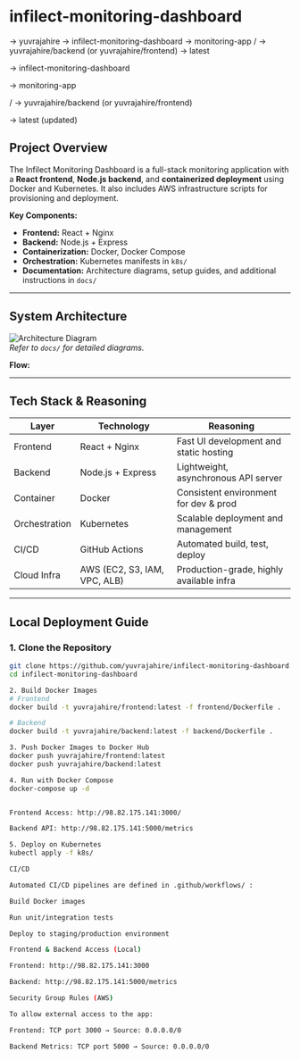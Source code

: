 # infilect-monitoring-dashboard
<ORG> → yuvrajahire
<REPO> → infilect-monitoring-dashboard
<namespace> → monitoring-app
<registry>/<repo> → yuvrajahire/backend (or yuvrajahire/frontend)
<tag> → latest


<REPO> → infilect-monitoring-dashboard

<namespace> → monitoring-app

<registry>/<repo> → yuvrajahire/backend (or yuvrajahire/frontend)

<tag> → latest 
 (updated)



## Project Overview
The Infilect Monitoring Dashboard is a full-stack monitoring application with a **React frontend**, **Node.js backend**, and **containerized deployment** using Docker and Kubernetes. It also includes AWS infrastructure scripts for provisioning and deployment.  

**Key Components:**
- **Frontend:** React + Nginx  
- **Backend:** Node.js + Express  
- **Containerization:** Docker, Docker Compose  
- **Orchestration:** Kubernetes manifests in `k8s/`
- **Documentation:** Architecture diagrams, setup guides, and additional instructions in `docs/`  

---

## System Architecture
![Architecture Diagram](docs/architecture-diagram.png)  
*Refer to `docs/` for detailed diagrams.*

**Flow:**


---

## Tech Stack & Reasoning
| Layer       | Technology | Reasoning |
|------------|------------|-----------|
| Frontend   | React + Nginx | Fast UI development and static hosting |
| Backend    | Node.js + Express | Lightweight, asynchronous API server |
| Container  | Docker       | Consistent environment for dev & prod |
| Orchestration | Kubernetes | Scalable deployment and management |
| CI/CD      | GitHub Actions  | Automated build, test, deploy |
| Cloud Infra | AWS (EC2, S3, IAM, VPC, ALB) | Production-grade, highly available infra |

---

## Local Deployment Guide

### 1. Clone the Repository
```bash
git clone https://github.com/yuvrajahire/infilect-monitoring-dashboard.git
cd infilect-monitoring-dashboard

2. Build Docker Images
# Frontend
docker build -t yuvrajahire/frontend:latest -f frontend/Dockerfile .

# Backend
docker build -t yuvrajahire/backend:latest -f backend/Dockerfile .

3. Push Docker Images to Docker Hub
docker push yuvrajahire/frontend:latest
docker push yuvrajahire/backend:latest

4. Run with Docker Compose
docker-compose up -d


Frontend Access: http://98.82.175.141:3000/

Backend API: http://98.82.175.141:5000/metrics

5. Deploy on Kubernetes
kubectl apply -f k8s/

CI/CD

Automated CI/CD pipelines are defined in .github/workflows/ :

Build Docker images

Run unit/integration tests

Deploy to staging/production environment

Frontend & Backend Access (Local)

Frontend: http://98.82.175.141:3000

Backend: http://98.82.175.141:5000/metrics

Security Group Rules (AWS)

To allow external access to the app:

Frontend: TCP port 3000 → Source: 0.0.0.0/0

Backend Metrics: TCP port 5000 → Source: 0.0.0.0/0






